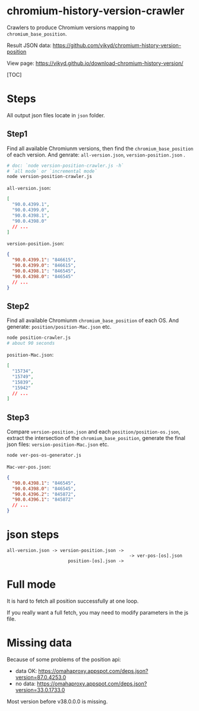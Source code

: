 # chromium-history-version-crawler

Crawlers to produce Chromium versions mapping to `chromium_base_position`.

Result JSON data: https://github.com/vikyd/chromium-history-version-position

View page: https://vikyd.github.io/download-chromium-history-version/

[TOC]

# Steps

All output json files locate in `json` folder.

## Step1

Find all available Chromiunm versions, then find the `chromium_base_position` of each version. And genrate: `all-version.json`, `version-position.json` .

```sh
# doc: `node version-position-crawler.js -h`
# `all mode` or `incremental mode`
node version-position-crawler.js
```

`all-version.json`:

```json
[
  "90.0.4399.1",
  "90.0.4399.0",
  "90.0.4398.1",
  "90.0.4398.0"
  // ...
]
```

`version-position.json`:

```json
{
  "90.0.4399.1": "846615",
  "90.0.4399.0": "846615",
  "90.0.4398.1": "846545",
  "90.0.4398.0": "846545"
  // ...
}
```

## Step2

Find all available Chromiunm `chromium_base_position` of each OS. And generate: `position/position-Mac.json` etc.

```sh
node position-crawler.js
# about 90 seconds
```

`position-Mac.json`:

```json
[
  "15734",
  "15749",
  "15839",
  "15942"
  // ...
]
```

## Step3

Compare `version-position.json` and each `position/position-os.json`, extract the intersection of the `chromium_base_position`, generate the final json files: `version-position-Mac.json` etc.

```sh
node ver-pos-os-generator.js
```

`Mac-ver-pos.json`:

```json
{
  "90.0.4398.1": "846545",
  "90.0.4398.0": "846545",
  "90.0.4396.2": "845872",
  "90.0.4396.1": "845872"
  // ...
}
```

# json steps

```
all-version.json -> version-position.json ->
                                              -> ver-pos-[os].json
                       position-[os].json ->
```

# Full mode

It is hard to fetch all position successfully at one loop.

If you really want a full fetch, you may need to modify parameters in the js file.

# Missing data

Because of some problems of the position api:

- data OK: https://omahaproxy.appspot.com/deps.json?version=87.0.4253.0
- no data: https://omahaproxy.appspot.com/deps.json?version=33.0.1733.0

Most version before v38.0.0.0 is missing.
